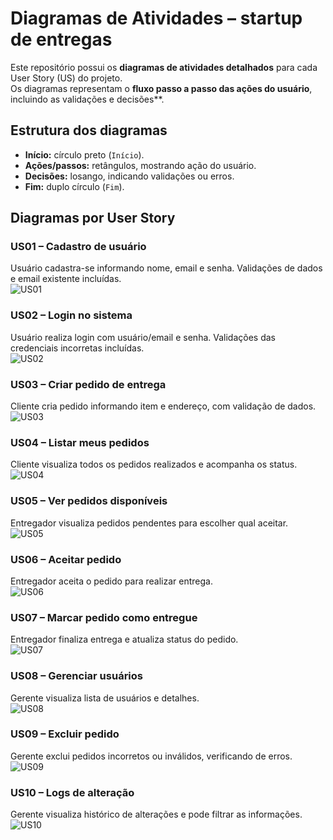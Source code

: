 # Diagramas de Atividades – startup de entregas

Este repositório possui os **diagramas de atividades detalhados** para cada User Story (US) do projeto.  
Os diagramas representam o **fluxo passo a passo das ações do usuário**, incluindo as validações e decisões**.

## Estrutura dos diagramas

- **Início:** círculo preto (`Início`).  
- **Ações/passos:** retângulos, mostrando ação do usuário.  
- **Decisões:** losango, indicando validações ou erros.  
- **Fim:** duplo círculo (`Fim`).  

## Diagramas por User Story

### US01 – Cadastro de usuário
Usuário cadastra-se informando nome, email e senha. Validações de dados e email existente incluídas.  
![US01](US01(CADASTRO).png)

### US02 – Login no sistema
Usuário realiza login com usuário/email e senha. Validações das credenciais incorretas incluídas.  
![US02](US02(LOGIN).png)

### US03 – Criar pedido de entrega
Cliente cria pedido informando item e endereço, com validação de dados.  
![US03](US03(CRIARPEDIDO).png)

### US04 – Listar meus pedidos
Cliente visualiza todos os pedidos realizados e acompanha os status.  
![US04](US04(LISTARPEDIDOS).png)

### US05 – Ver pedidos disponíveis
Entregador visualiza pedidos pendentes para escolher qual aceitar.  
![US05](US05(VERPEDIDOS).png)

### US06 – Aceitar pedido
Entregador aceita o pedido para realizar entrega.  
![US06](US06(ACEITARPEDIDO).png)

### US07 – Marcar pedido como entregue
Entregador finaliza entrega e atualiza status do pedido.  
![US07](US07(ENTREGUE).png)

### US08 – Gerenciar usuários
Gerente visualiza lista de usuários e detalhes.  
![US08](US08(GERENCIARUSUARIOS).png)

### US09 – Excluir pedido
Gerente exclui pedidos incorretos ou inválidos, verificando de erros.  
![US09](US09(EXLUIRPEDIDO).png)

### US10 – Logs de alteração
Gerente visualiza histórico de alterações e pode filtrar as informações.  
![US10](US10(LOGS).png)

